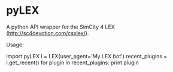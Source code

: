 pyLEX
=====

A python API wrapper for the SimCity 4 LEX (http://sc4devotion.com/csxlex/).

Usage:

import pyLEX
l = LEX(user_agent='My LEX bot')
recent_plugins = l.get_recent()
for plugin in recent_plugins:
  print plugin
